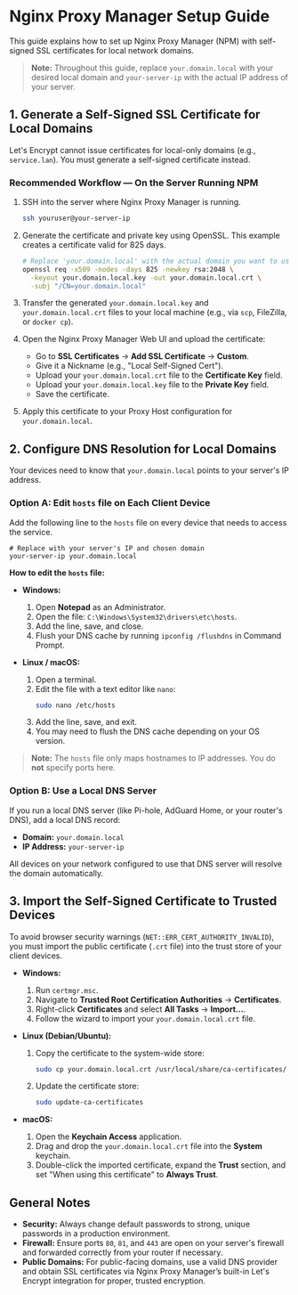 # Nginx Proxy Manager Setup Guide

This guide explains how to set up Nginx Proxy Manager (NPM) with self-signed SSL certificates for local network domains.

> **Note:** Throughout this guide, replace `your.domain.local` with your desired local domain and `your-server-ip` with the actual IP address of your server.

## 1. Generate a Self-Signed SSL Certificate for Local Domains

Let's Encrypt cannot issue certificates for local-only domains (e.g., `service.lan`). You must generate a self-signed certificate instead.

### Recommended Workflow — On the Server Running NPM

1.  SSH into the server where Nginx Proxy Manager is running.

    ```bash
    ssh youruser@your-server-ip
    ```

2.  Generate the certificate and private key using OpenSSL. This example creates a certificate valid for 825 days.

    ```bash
    # Replace 'your.domain.local' with the actual domain you want to use
    openssl req -x509 -nodes -days 825 -newkey rsa:2048 \
      -keyout your.domain.local.key -out your.domain.local.crt \
      -subj "/CN=your.domain.local"
    ```

3.  Transfer the generated `your.domain.local.key` and `your.domain.local.crt` files to your local machine (e.g., via `scp`, FileZilla, or `docker cp`).

4.  Open the Nginx Proxy Manager Web UI and upload the certificate:
    *   Go to **SSL Certificates** → **Add SSL Certificate** → **Custom**.
    *   Give it a Nickname (e.g., "Local Self-Signed Cert").
    *   Upload your `your.domain.local.crt` file to the **Certificate Key** field.
    *   Upload your `your.domain.local.key` file to the **Private Key** field.
    *   Save the certificate.

5.  Apply this certificate to your Proxy Host configuration for `your.domain.local`.

## 2. Configure DNS Resolution for Local Domains

Your devices need to know that `your.domain.local` points to your server's IP address.

### Option A: Edit `hosts` file on Each Client Device

Add the following line to the `hosts` file on every device that needs to access the service.

```plaintext
# Replace with your server's IP and chosen domain
your-server-ip your.domain.local
```

**How to edit the `hosts` file:**

*   **Windows:**
    1.  Open **Notepad** as an Administrator.
    2.  Open the file: `C:\Windows\System32\drivers\etc\hosts`.
    3.  Add the line, save, and close.
    4.  Flush your DNS cache by running `ipconfig /flushdns` in Command Prompt.

*   **Linux / macOS:**
    1.  Open a terminal.
    2.  Edit the file with a text editor like `nano`:
        ```bash
        sudo nano /etc/hosts
        ```
    3.  Add the line, save, and exit.
    4.  You may need to flush the DNS cache depending on your OS version.

> **Note:** The `hosts` file only maps hostnames to IP addresses. You do **not** specify ports here.

### Option B: Use a Local DNS Server

If you run a local DNS server (like Pi-hole, AdGuard Home, or your router's DNS), add a local DNS record:

*   **Domain:** `your.domain.local`
*   **IP Address:** `your-server-ip`

All devices on your network configured to use that DNS server will resolve the domain automatically.

## 3. Import the Self-Signed Certificate to Trusted Devices

To avoid browser security warnings (`NET::ERR_CERT_AUTHORITY_INVALID`), you must import the public certificate (`.crt` file) into the trust store of your client devices.

*   **Windows:**
    1.  Run `certmgr.msc`.
    2.  Navigate to **Trusted Root Certification Authorities** → **Certificates**.
    3.  Right-click **Certificates** and select **All Tasks** → **Import...**.
    4.  Follow the wizard to import your `your.domain.local.crt` file.

*   **Linux (Debian/Ubuntu):**
    1.  Copy the certificate to the system-wide store:
        ```bash
        sudo cp your.domain.local.crt /usr/local/share/ca-certificates/
        ```
    2.  Update the certificate store:
        ```bash
        sudo update-ca-certificates
        ```

*   **macOS:**
    1.  Open the **Keychain Access** application.
    2.  Drag and drop the `your.domain.local.crt` file into the **System** keychain.
    3.  Double-click the imported certificate, expand the **Trust** section, and set "When using this certificate" to **Always Trust**.

## General Notes

*   **Security:** Always change default passwords to strong, unique passwords in a production environment.
*   **Firewall:** Ensure ports `80`, `81`, and `443` are open on your server's firewall and forwarded correctly from your router if necessary.
*   **Public Domains:** For public-facing domains, use a valid DNS provider and obtain SSL certificates via Nginx Proxy Manager’s built-in Let's Encrypt integration for proper, trusted encryption.